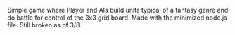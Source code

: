 Simple game where Player and AIs build units typical of a fantasy genre and do battle for control of the 3x3 grid board. Made with the minimized node.js file. Still broken as of 3/8.
